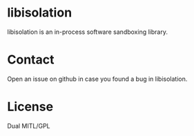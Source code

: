 # libisolation

libisolation is an in-process software sandboxing library.

# Contact

Open an issue on github in case you found a bug in libisolation.

# License

Dual MITL/GPL
